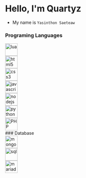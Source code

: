 # Hello, I'm Quartyz

* My name is ```Yasinthon Saeteaw```

### Programing Languages 
<div style="display: grid;">
  <img src="https://skillicons.dev/icons?i=lua" alt="lua" title="lua" width="40" height="40"/>
  <img src="https://skillicons.dev/icons?i=html" alt="html5" title="HTML" width="40" height="40"/>
  <img src="https://skillicons.dev/icons?i=css" alt="css3" title="CSS" width="40" height="40"/>
  <img src="https://skillicons.dev/icons?i=js" alt="javascript" title="JavaScript" width="40" height="40"/> 
  <img src="https://skillicons.dev/icons?i=nodejs" alt="nodejs" title="Node.js" width="40" height="40"/> 
  <img src="https://skillicons.dev/icons?i=py" alt="python" title="Python" width="40" height="40"/>
  <img src="https://skillicons.dev/icons?i=php" alt="PHP" title="PHP" width="40" height="40"/>
</div>
### Database
<div style="display: grid;">
  <img src="https://skillicons.dev/icons?i=mongodb" alt="mongodb" title="mongodb" width="40" height="40"/>
  <img src="https://skillicons.dev/icons?i=sql" alt="sql" title="sql" width="40" height="40"/>
  <img src="https://skillicons.dev/icons?i=mariadb" alt="mariadb" title="mariadb" width="40" height="40"/>
</div>
